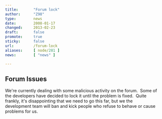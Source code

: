 ```yaml
---
title:       "Forum lock"
author:      "Z98"
type:        news
date:        2008-01-17
changed:     2013-02-23
draft:       false
promote:     true
sticky:      false
url:         /forum-lock
aliases:     [ node/281 ]
news:        [ "news" ]

---
```


<h2>Forum Issues</h2>
<p>
We&#39;re currently dealing with some malicious activity on the forum.&nbsp; Some of the developers have decided to lock it until the problem is fixed.&nbsp; Quite frankly, it&#39;s disappointing that we need to go this far, but we the development team will ban and kick people who refuse to behave or cause problems for us.&nbsp;
</p>

